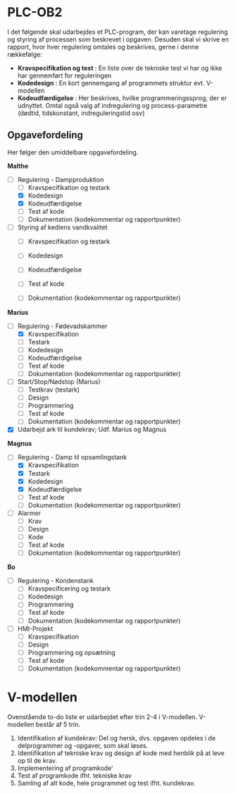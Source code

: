 # PLC-OB2
I det følgende skal udarbejdes et PLC-program, der kan varetage regulering og styring af processen som beskrevet i opgaven. Desuden skal vi skrive en rapport, hvor hver regulering omtales og beskrives, gerne i denne rækkefølge:

 - **Kravspecifikation og test** : En liste over de tekniske test vi har og ikke har gennemført for reguleringen
 - **Kodedesign** : En kort gennemgang af programmets struktur evt. V-modellen
 - **Kodeudfærdigelse** : Her beskrives, hvilke programmeringssprog, der er udnyttet. Omtal også valg af indregulering og process-parametre (dødtid, tidskonstant, indreguleringstid osv)
 

## Opgavefordeling
Her følger den umiddelbare opgavefordeling.

**Malthe**
- [ ] Regulering - Dampproduktion
	- [ ] Kravspecifikation og testark
	- [x] Kodedesign
	- [x] Kodeudfærdigelse
	- [ ] Test af kode
	- [ ] Dokumentation (kodekommentar og rapportpunkter)
- [ ] Styring af kedlens vandkvalitet
	- [ ] Kravspecifikation og testark
	- [ ] Kodedesign
	- [ ] Kodeudfærdigelse
	- [ ] Test af kode
	- [ ] Dokumentation (kodekommentar og rapportpunkter)


**Marius**
- [ ] Regulering - Fødevadskammer
	- [x] Kravspecifikation
	- [ ] Testark
	- [ ] Kodedesign
	- [ ] Kodeudfærdigelse
	- [ ] Test af kode
	- [ ] Dokumentation (kodekommentar og rapportpunkter)
- [ ] Start/Stop/Nødstop (Marius)
	- [ ] Testkrav (testark)
	- [ ] Design
	- [ ] Programmering
	- [ ] Test af kode
	- [ ] Dokumentation (kodekommentar og rapportpunkter)
- [x] Udarbejd ark til kundekrav; Udf. Marius og Magnus

**Magnus**
- [ ] Regulering - Damp til opsamlingstank	
	- [x] Kravspecifikation
	- [x] Testark
	- [x] Kodedesign
	- [x] Kodeudfærdigelse
	- [ ] Test af kode
	- [ ] Dokumentation (kodekommentar og rapportpunkter)
- [ ] Alarmer
	- [ ] Krav
	- [ ] Design
	- [ ] Kode
	- [ ] Test af kode
	- [ ] Dokumentation (kodekommentar og rapportpunkter)

**Bo**
- [ ] Regulering - Kondenstank	
	- [ ] Kravspecificering og testark
	- [ ] Kodedesign
	- [ ] Programmering
	- [ ] Test af kode
	- [ ] Dokumentation (kodekommentar og rapportpunkter)

- [ ] HMI-Projekt
	- [ ] Kravspecifikation
	- [ ] Design
	- [ ] Programmering og opsætning
	- [ ] Test af kode
	- [ ] Dokumentation (kodekommentar og rapportpunkter)

# V-modellen
Ovenstående to-do liste er udarbejdet efter trin 2-4 i V-modellen. V-modellen består af 5 trin.

1. Identifikation af kundekrav: Del og hersk, dvs. opgaven opdeles i de delprogrammer og -opgaver, som skal løses.
2. Identifikation af tekniske krav og design af kode med henblik på at leve op til de krav.
3. Implementering af programkode'
4. Test af programkode ifht. tekniske krav
5. Samling af alt kode, hele programmet og test ifht. kundekrav.
